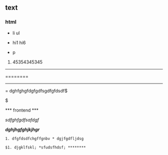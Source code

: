 ## text

### html



* li ul 

* hi1 hi6

* p

1. 45354345345

******** 

========

-------------------

= dghfghgfdgfgdfsgdfgfdsdf$

$$$$$$$$$$$$$$$$$$$$$

*** frontend ***

$$$$

  *sdfghfgdfsafdgf*

  ___dghjhgfghjkjhgr___

```1. dfgfdsdfchgffgnbv * dgjfgdfljdsg```

```$1. djgklfskl; *sfudsfhdsf; ********```